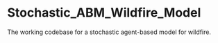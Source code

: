 # Stochastic_ABM_Wildfire_Model
The working codebase for a stochastic agent-based model for wildfire.
